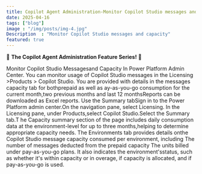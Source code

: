 ```yaml
---
title: Copilot Agent Administration-Monitor Copilot Studio messages and capacity
date: 2025-04-16
tags: ["blog"]
image : "/img/posts/img-4.jpg"
Description  : "Monitor Copilot Studio messages and capacity"
featured: true
---
```

🚀 **The Copilot Agent Administration Feature Series!** 🚀


Monitor Copilot Studio Messagesand Capacity In Power Platform Admin Center.
You can monitor usage of Copilot Studio messages in the Licensing >Products > Copilot Studio.
You are provided with details in the messages capacity tab for bothprepaid as well as ay-as-you-go consumption for the current month,two previous months and last 12 monthsReports can be downloaded as Excel reports.
Use the Summary tabSign in to the Power Platform admin center.On the navigation pane, select Licensing.
In the Licensing pane, under Products,select Copilot Studio.Select the Summary tab.T
he Capacity summary section of the page includes daily consumption data at the environment-level for up to three months,helping to determine appropriate capacity needs.
The Environments tab provides details onthe Copilot Studio message capacity consumed per environment, including The number of messages deducted from the prepaid capacity The units billed under pay-as-you-go plans. 
It also indicates the environment'sstatus, such as whether it's within capacity or in overage, if capacity is allocated, and if pay-as-you-go is used.
